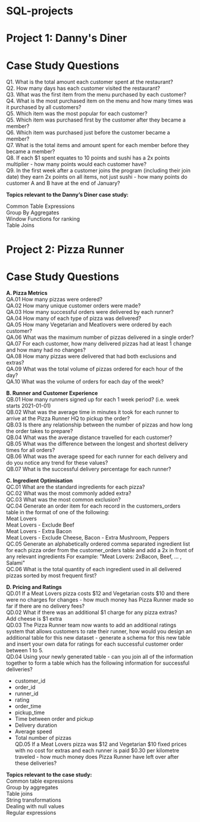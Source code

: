 # SQL-projects

# Project 1: Danny's Diner

# Case Study Questions
Q1. What is the total amount each customer spent at the restaurant?<br>
Q2. How many days has each customer visited the restaurant?<br>
Q3. What was the first item from the menu purchased by each customer?<br>
Q4. What is the most purchased item on the menu and how many times was it purchased by all customers?<br>
Q5. Which item was the most popular for each customer?<br>
Q5. Which item was purchased first by the customer after they became a member?<br>
Q6. Which item was purchased just before the customer became a member?<br>
Q7. What is the total items and amount spent for each member before they became a member?<br>
Q8. If each $1 spent equates to 10 points and sushi has a 2x points multiplier - how many points would each customer have?<br>
Q9. In the first week after a customer joins the program (including their join date) they earn 2x points on all items, not just sushi - how many points do customer A and B have at the end of January?<br>

<b> Topics relevant to the Danny’s Diner case study:</b><br>

Common Table Expressions<br>
Group By Aggregates<br>
Window Functions for ranking<br>
Table Joins<br>

# Project 2: Pizza Runner

# Case Study Questions
<b> A. Pizza Metrics </b><br>
QA.01 How many pizzas were ordered?<br>
QA.02 How many unique customer orders were made?<br>
QA.03 How many successful orders were delivered by each runner?<br>
QA.04 How many of each type of pizza was delivered?<br>
QA.05 How many Vegetarian and Meatlovers were ordered by each customer?<br>
QA.06 What was the maximum number of pizzas delivered in a single order?<br>
QA.07 For each customer, how many delivered pizzas had at least 1 change and how many had no changes?<br>
QA.08 How many pizzas were delivered that had both exclusions and extras?<br>
QA.09 What was the total volume of pizzas ordered for each hour of the day?<br>
QA.10 What was the volume of orders for each day of the week?<br>

<b> B. Runner and Customer Experience </b><br>
QB.01 How many runners signed up for each 1 week period? (i.e. week starts 2021-01-01)<br>
QB.02 What was the average time in minutes it took for each runner to arrive at the Pizza Runner HQ to pickup the order?<br>
QB.03 Is there any relationship between the number of pizzas and how long the order takes to prepare?<br>
QB.04 What was the average distance travelled for each customer?<br>
QB.05 What was the difference between the longest and shortest delivery times for all orders?<br>
QB.06 What was the average speed for each runner for each delivery and do you notice any trend for these values?<br>
QB.07 What is the successful delivery percentage for each runner?<br>

<b>C. Ingredient Optimisation</b><br>
QC.01 What are the standard ingredients for each pizza?<br>
QC.02 What was the most commonly added extra?<br>
QC.03 What was the most common exclusion?<br>
QC.04 Generate an order item for each record in the customers_orders table in the format of one of the following:<br>
Meat Lovers<br>
Meat Lovers - Exclude Beef<br>
Meat Lovers - Extra Bacon<br>
Meat Lovers - Exclude Cheese, Bacon - Extra Mushroom, Peppers<br>
QC.05 Generate an alphabetically ordered comma separated ingredient list for each pizza order from the customer_orders table and add a 2x in front of any relevant ingredients
For example: "Meat Lovers: 2xBacon, Beef, ... , Salami"<br>
QC.06 What is the total quantity of each ingredient used in all delivered pizzas sorted by most frequent first?<br>

<b>D. Pricing and Ratings</b><br>
QD.01 If a Meat Lovers pizza costs $12 and Vegetarian costs $10 and there were no charges for changes - how much money has Pizza Runner made so far if there are no delivery fees?<br>
QD.02 What if there was an additional $1 charge for any pizza extras?<br>
Add cheese is $1 extra<br>
QD.03 The Pizza Runner team now wants to add an additional ratings system that allows customers to rate their runner, how would you design an additional table for this new dataset - generate a schema for this new table and insert your own data for ratings for each successful customer order between 1 to 5.<br>
QD.04 Using your newly generated table - can you join all of the information together to form a table which has the following information for successful deliveries?<br>
- customer_id<br>
- order_id<br>
- runner_id<br>
- rating<br>
- order_time<br>
- pickup_time<br>
- Time between order and pickup<br>
- Delivery duration<br>
- Average speed<br>
- Total number of pizzas<br>
QD.05 If a Meat Lovers pizza was $12 and Vegetarian $10 fixed prices with no cost for extras and each runner is paid $0.30 per kilometre traveled - how much money does Pizza Runner have left over after these deliveries?<br>

<b> Topics relevant to the case study:</b><br>
Common table expressions<br>
Group by aggregates<br>
Table joins<br>
String transformations<br>
Dealing with null values<br>
Regular expressions
